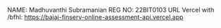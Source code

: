 NAME: Madhuvanthi Subramanian
REG NO: 22BIT0103
URL Vercel with /bfhl: https://bajaj-finserv-online-assessment-api.vercel.app
